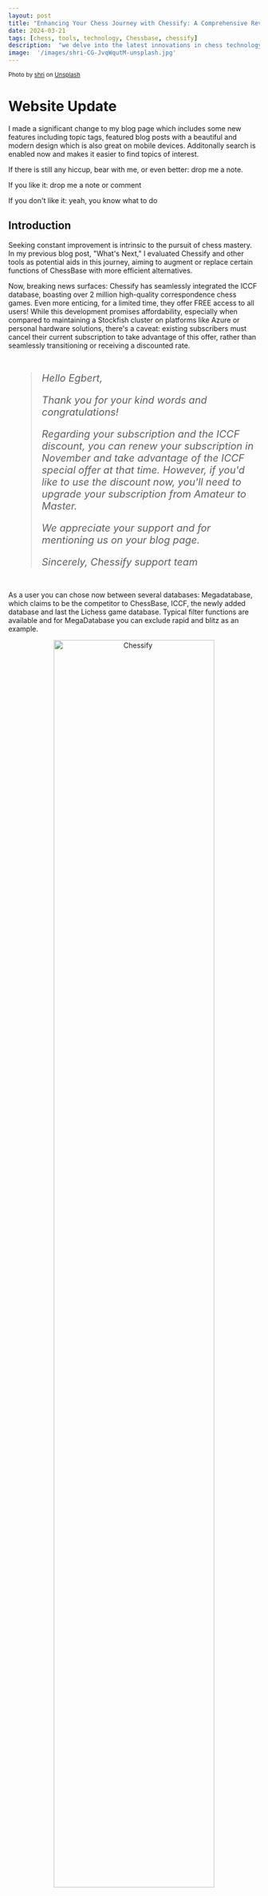 ```yaml
---
layout: post
title: "Enhancing Your Chess Journey with Chessify: A Comprehensive Review"
date: 2024-03-21
tags: [chess, tools, technology, Chessbase, chessify]
description:  "we delve into the latest innovations in chess technology and explore the enhancements Chessify brings to the table."
image:  '/images/shri-CG-JvqWqutM-unsplash.jpg'
---
```


<div style="text-align: left; font-size: smaller;">
Photo by <a href="https://unsplash.com/@thefatdash?utm_content=creditCopyText&utm_medium=referral&utm_source=unsplash">shri</a> on <a href="https://unsplash.com/photos/chess-pieces-on-chess-board-CG-JvqWqutM?utm_content=creditCopyText&utm_medium=referral&utm_source=unsplash">Unsplash</a>
</div>  

# Website Update

I made a significant change to my blog page which includes some new features including topic tags, featured blog posts with a beautiful and modern design which is also great on mobile devices. Additonally search is enabled now and makes it easier to find topics of interest. 

If there is still any hiccup, bear with me, or even better: drop me a note.

If you like it: drop me a note or comment

If you don't like it: yeah, you know what to do

## Introduction

Seeking constant improvement is intrinsic to the pursuit of chess mastery. In my previous blog post, "What's Next," I evaluated Chessify and other tools as potential aids in this journey, aiming to augment or replace certain functions of ChessBase with more efficient alternatives.

Now, breaking news surfaces: Chessify has seamlessly integrated the ICCF database, boasting over 2 million high-quality correspondence chess games. Even more enticing, for a limited time, they offer FREE access to all users! While this development promises affordability, especially when compared to maintaining a Stockfish cluster on platforms like Azure or personal hardware solutions, there's a caveat: existing subscribers must cancel their current subscription to take advantage of this offer, rather than seamlessly transitioning or receiving a discounted rate.



<div style="border: 1px solid white; padding: 10px">
     <blockquote style="font-size: 20px; font-style: italic; font-weight: 400;">
Hello Egbert,

Thank you for your kind words and congratulations!

Regarding your subscription and the ICCF discount, you can renew your subscription in November and take advantage of the ICCF special offer at that time. However, if you'd like to use the discount now, you'll need to upgrade your subscription from Amateur to Master.

We appreciate your support and for mentioning us on your blog page. 

Sincerely,
Chessify support team
   </blockquote>
</div>

As a user you can chose now between several databases: Megadatabase, which claims to be the competitor to ChessBase, ICCF, the newly added database and last the Lichess game database. Typical filter functions are available and for MegaDatabase you can exclude rapid and blitz as an example.

<div style="text-align:center;">
  <img src="{{site.baseurl}}/images/Chessify 2024-03-20 160443.png" alt="Chessify" style="width:80%;">
</div>

I proceeded to put Chessify through its paces, initiating several maneuvers and analyses. Firstly, I filtered games with my name:

<div style="text-align:center;">
  <img src="{{site.baseurl}}/images/Chessify 2024-03-20 163214.png" alt="Chessify" style="width:80%;">
</div>

Subsequently, I requested a thorough analysis with a depth of 30:

<div style="text-align:center;">
  <img src="{{site.baseurl}}/images/Chessify 2024-03-20 164423.png" alt="Chessify" style="width:80%;">
</div>

Initial impressions suggested parity with industry staples like ChessBase or Lichess, yet reality proved otherwise. Utilizing a recent challenging game from the 2024 Champions League, I instructed Chessify to analyze via the ChessBase plugin, employing *Fine* and *9s* parameters. The game, characterized by a tense climax resulting in a draw, exposed a significant discrepancy:

#### ChessBase Tactical Analysis

<iframe style='border: 0;' width='900px' height='600px' src='https://share.chessbase.com/SharedGames/frame/?p=nNnDqfUIXcgWG1elveS60I0zIeLvvKgmmmwDFpbsiMIiR7OuL75ArDMSGRmDPPpW'></iframe>

Subsequently, using the standard PGN from the ICCF website, I subjected it to Chessify's full game analysis, configured with a depth of 20, which is the standard preset on the the website.

#### Chessify Full Game Analysis

<iframe style='border: 0;' width='900px' height='600px' src='https://share.chessbase.com/SharedGames/frame/?p=yFHpqEPJQk5D3BZo3YSiU/Q4FP/Cm3qRxfMH3qPDHuakP01X9doz7tvtMuATRRav'></iframe>

The disparity is stark! Chessify flagged move 33. ..g5?! as a Black inaccuracy, favoring White with a 1.01-point advantage, only to later suggest the erroneous move 34. Bd2!? for White, erroneously indicating a minor advantage. That this was the only correct move was overlooked and really weird, Chessify suggested then the alternative 34. Bd2, which is exactly the move I made.

In contrast, Lichess failed to identify any flaws:

<iframe width="600" height="371" src="https://lichess.org/study/embed/PmMDa3wy/GfOBTEdT" frameborder=0></iframe>

## Chessify Mobile App

Finally, exploring the Chessify Mobile App proved frustrating. Despite its potential, the app operates independently of the Chessify platform, akin to the disjointed structure observed with the ChessBase app. This segmentation introduces an additional revenue stream, diverging from user expectations. Why should loyal subscribers incur extra expenses merely to access the app on mobile devices?


<div style="border: 1px solid white; padding: 10px;">
     <blockquote style="font-size: 20px; font-style: italic; font-weight: 400;">
Actually, our mobile app and website are separate products, so you need different accounts, as well as different subscriptions for them.

If you have any further questions or need assistance, please don't hesitate to reach out.

Sincerely,
Chessify support team
        </blockquote>
</div>

# Conculsion

In the ever-evolving landscape of chess technology, Chessify emerges as a promising contender. Its integration of the ICCF database heralds a new era of accessibility and analysis. However, discrepancies in analysis accuracy and the disjointed nature of its mobile app underscore areas for improvement. As enthusiasts, we eagerly anticipate advancements that align with the seamless, intuitive experience we crave in our pursuit of chess excellence.

**Amici Sumus**


> [Subscribe to receive exclusive chess tips, updates, and strategies directly in your inbox](https://follow.it/senior-chess-improver?leanpub) 

> [Follow me on Mastodon for chess insights and more.](https://mastodon.online/invite/mWSpfQP8)